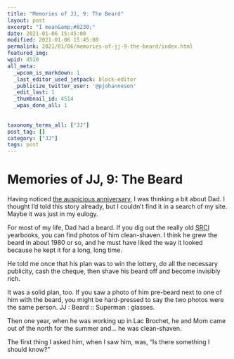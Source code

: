 ```yaml
---
title: "Memories of JJ, 9: The Beard"
layout: post
excerpt: "I mean&amp;#8230;"
date: 2021-01-06 15:45:00
modified: 2021-01-06 15:45:00
permalink: 2021/01/06/memories-of-jj-9-the-beard/index.html
featured_img: 
wpid: 4510
all_meta: 
  _wpcom_is_markdown: 1
  _last_editor_used_jetpack: block-editor
  _publicize_twitter_user: '@pjohanneson'
  _edit_last: 1
  _thumbnail_id: 4514
  _wpas_done_all: 1
  
  
taxonomy_terms_all: ["JJ"]
post_tag: []
category: ["JJ"]
tags: post
---
```


# Memories of JJ, 9: The Beard

Having noticed [the auspicious anniversary](https://patrickjohanneson.com/2021/01/05/an-anniversary/), I was thinking a bit about Dad. I thought I’d told this story already, but I couldn’t find it in a search of my site. Maybe it was just in my eulogy.

For most of my life, Dad had a beard. If you dig out the really old <abbr title="Ste. Rose Collegiate Institute">SRCI</abbr> yearbooks, you can find photos of him clean-shaven. I think he grew the beard in about 1980 or so, and he must have liked the way it looked because he kept it for a long, long time.

He told me once that his plan was to win the lottery, do all the necessary publicity, cash the cheque, then shave his beard off and become invisibly rich.

It was a solid plan, too. If you saw a photo of him pre-beard next to one of him with the beard, you might be hard-pressed to say the two photos were the same person. JJ : Beard :: Superman : glasses.

Then one year, when he was working up in Lac Brochet, he and Mom came out of the north for the summer and… he was clean-shaven.

The first thing I asked him, when I saw him, was, “Is there something I should know?”